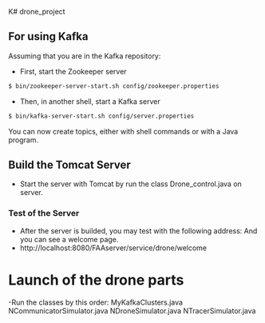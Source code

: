 K# drone_project
## For using Kafka
Assuming that you are in the Kafka repository:
- First, start the Zookeeper server
~~~bash
$ bin/zookeeper-server-start.sh config/zookeeper.properties
~~~
- Then, in another shell, start a Kafka server
~~~bash
$ bin/kafka-server-start.sh config/server.properties
~~~
You can now create topics, either with shell commands or with a Java program.

## Build the Tomcat Server
- Start the server with Tomcat by run the class Drone_control.java on server.

### Test of the Server

- After the server is builded, you may test with the following address: And you can see a welcome page.
- http://localhost:8080/FAAserver/service/drone/welcome
 
# Launch of the drone parts
-Run the classes by this order:
MyKafkaClusters.java
NCommunicatorSimulator.java
NDroneSimulator.java
NTracerSimulator.java